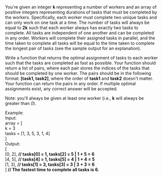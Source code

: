You're given an integer **k** representing a number of workers and an array of positive integers representing durations of tasks that must be completed by the workers. Specifically, each worker must complete two unique tasks and can only work on one task at a time. The number of tasks will always be equal to **2k** such that each worker always has exactly two tasks to complete. All tasks are independent of one another and can be completed in any order. Workers will complete their assigned tasks in parallel, and the time taken to complete all tasks will be equal to the time taken to complete the longest pair of tasks (see the sample output for an explanation).

Write a function that returns the optimal assignment of tasks to each worker such that the tasks are completed as fast as possible. Your function should return a list of pairs, where each pair stores the indices of the tasks that should be completed by one worker. The pairs should be in the following format: **[task1, task2]**, where the order of **task1** and **task2** doesn't matter. Your function can return the pairs in any order. If multiple optimal assignments exist, any correct answer will be accepted.

Note: you'll always be given at least one worker (i.e., **k** will always be greater than *0*).


Example:<br>
Input:<br>
array = [<br>
  k = 3<br>
  tasks = [1, 3, 5, 3, 1, 4]<br>
]<br>
Output:<br>
[ <br>
  [0, 2], **// tasks[0] = 1, tasks[2] = 5 | 1 + 5 = 6**<br>
  [4, 5], **// tasks[4] = 1, tasks[5] = 4 | 1 + 4 = 5**<br>
  [1, 3], **// tasks[1] = 3, tasks[3] = 3 | 3 + 3 = 6**<br>
] **// The fastest time to complete all tasks is 6.**

